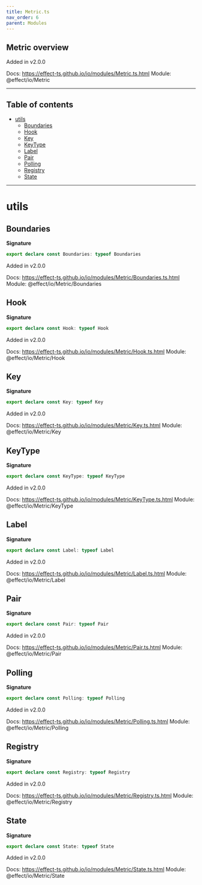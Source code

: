 ```yaml
---
title: Metric.ts
nav_order: 6
parent: Modules
---
```


## Metric overview

Added in v2.0.0

Docs: https://effect-ts.github.io/io/modules/Metric.ts.html
Module: @effect/io/Metric

---

<h2 class="text-delta">Table of contents</h2>

- [utils](#utils)
  - [Boundaries](#boundaries)
  - [Hook](#hook)
  - [Key](#key)
  - [KeyType](#keytype)
  - [Label](#label)
  - [Pair](#pair)
  - [Polling](#polling)
  - [Registry](#registry)
  - [State](#state)

---

# utils

## Boundaries

**Signature**

```ts
export declare const Boundaries: typeof Boundaries
```

Added in v2.0.0

Docs: https://effect-ts.github.io/io/modules/Metric/Boundaries.ts.html
Module: @effect/io/Metric/Boundaries

## Hook

**Signature**

```ts
export declare const Hook: typeof Hook
```

Added in v2.0.0

Docs: https://effect-ts.github.io/io/modules/Metric/Hook.ts.html
Module: @effect/io/Metric/Hook

## Key

**Signature**

```ts
export declare const Key: typeof Key
```

Added in v2.0.0

Docs: https://effect-ts.github.io/io/modules/Metric/Key.ts.html
Module: @effect/io/Metric/Key

## KeyType

**Signature**

```ts
export declare const KeyType: typeof KeyType
```

Added in v2.0.0

Docs: https://effect-ts.github.io/io/modules/Metric/KeyType.ts.html
Module: @effect/io/Metric/KeyType

## Label

**Signature**

```ts
export declare const Label: typeof Label
```

Added in v2.0.0

Docs: https://effect-ts.github.io/io/modules/Metric/Label.ts.html
Module: @effect/io/Metric/Label

## Pair

**Signature**

```ts
export declare const Pair: typeof Pair
```

Added in v2.0.0

Docs: https://effect-ts.github.io/io/modules/Metric/Pair.ts.html
Module: @effect/io/Metric/Pair

## Polling

**Signature**

```ts
export declare const Polling: typeof Polling
```

Added in v2.0.0

Docs: https://effect-ts.github.io/io/modules/Metric/Polling.ts.html
Module: @effect/io/Metric/Polling

## Registry

**Signature**

```ts
export declare const Registry: typeof Registry
```

Added in v2.0.0

Docs: https://effect-ts.github.io/io/modules/Metric/Registry.ts.html
Module: @effect/io/Metric/Registry

## State

**Signature**

```ts
export declare const State: typeof State
```

Added in v2.0.0

Docs: https://effect-ts.github.io/io/modules/Metric/State.ts.html
Module: @effect/io/Metric/State
